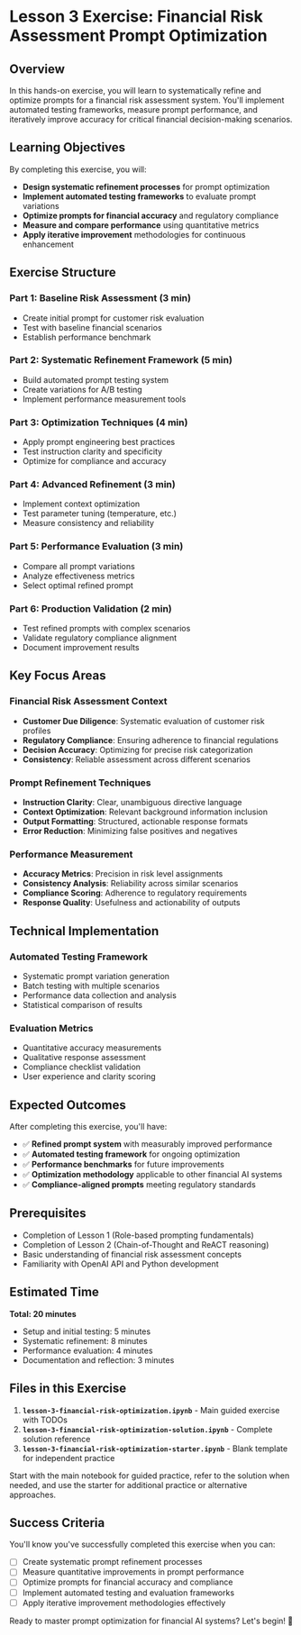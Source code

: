 # Lesson 3 Exercise: Financial Risk Assessment Prompt Optimization

## Overview

In this hands-on exercise, you will learn to systematically refine and optimize prompts for a financial risk assessment system. You'll implement automated testing frameworks, measure prompt performance, and iteratively improve accuracy for critical financial decision-making scenarios.

## Learning Objectives

By completing this exercise, you will:
- **Design systematic refinement processes** for prompt optimization
- **Implement automated testing frameworks** to evaluate prompt variations
- **Optimize prompts for financial accuracy** and regulatory compliance
- **Measure and compare performance** using quantitative metrics
- **Apply iterative improvement** methodologies for continuous enhancement

## Exercise Structure

### **Part 1: Baseline Risk Assessment (3 min)**
- Create initial prompt for customer risk evaluation
- Test with baseline financial scenarios
- Establish performance benchmark

### **Part 2: Systematic Refinement Framework (5 min)**
- Build automated prompt testing system
- Create variations for A/B testing
- Implement performance measurement tools

### **Part 3: Optimization Techniques (4 min)**
- Apply prompt engineering best practices
- Test instruction clarity and specificity
- Optimize for compliance and accuracy

### **Part 4: Advanced Refinement (3 min)**
- Implement context optimization
- Test parameter tuning (temperature, etc.)
- Measure consistency and reliability

### **Part 5: Performance Evaluation (3 min)**
- Compare all prompt variations
- Analyze effectiveness metrics
- Select optimal refined prompt

### **Part 6: Production Validation (2 min)**
- Test refined prompts with complex scenarios
- Validate regulatory compliance alignment
- Document improvement results

## Key Focus Areas

### **Financial Risk Assessment Context**
- **Customer Due Diligence**: Systematic evaluation of customer risk profiles
- **Regulatory Compliance**: Ensuring adherence to financial regulations
- **Decision Accuracy**: Optimizing for precise risk categorization
- **Consistency**: Reliable assessment across different scenarios

### **Prompt Refinement Techniques**
- **Instruction Clarity**: Clear, unambiguous directive language
- **Context Optimization**: Relevant background information inclusion
- **Output Formatting**: Structured, actionable response formats
- **Error Reduction**: Minimizing false positives and negatives

### **Performance Measurement**
- **Accuracy Metrics**: Precision in risk level assignments
- **Consistency Analysis**: Reliability across similar scenarios  
- **Compliance Scoring**: Adherence to regulatory requirements
- **Response Quality**: Usefulness and actionability of outputs

## Technical Implementation

### **Automated Testing Framework**
- Systematic prompt variation generation
- Batch testing with multiple scenarios
- Performance data collection and analysis
- Statistical comparison of results

### **Evaluation Metrics**
- Quantitative accuracy measurements
- Qualitative response assessment
- Compliance checklist validation
- User experience and clarity scoring

## Expected Outcomes

After completing this exercise, you'll have:
- ✅ **Refined prompt system** with measurably improved performance
- ✅ **Automated testing framework** for ongoing optimization
- ✅ **Performance benchmarks** for future improvements
- ✅ **Optimization methodology** applicable to other financial AI systems
- ✅ **Compliance-aligned prompts** meeting regulatory standards

## Prerequisites

- Completion of Lesson 1 (Role-based prompting fundamentals)
- Completion of Lesson 2 (Chain-of-Thought and ReACT reasoning)
- Basic understanding of financial risk assessment concepts
- Familiarity with OpenAI API and Python development

## Estimated Time

**Total: 20 minutes**
- Setup and initial testing: 5 minutes
- Systematic refinement: 8 minutes
- Performance evaluation: 4 minutes
- Documentation and reflection: 3 minutes

## Files in this Exercise

1. **`lesson-3-financial-risk-optimization.ipynb`** - Main guided exercise with TODOs
2. **`lesson-3-financial-risk-optimization-solution.ipynb`** - Complete solution reference
3. **`lesson-3-financial-risk-optimization-starter.ipynb`** - Blank template for independent practice

Start with the main notebook for guided practice, refer to the solution when needed, and use the starter for additional practice or alternative approaches.

## Success Criteria

You'll know you've successfully completed this exercise when you can:
- [ ] Create systematic prompt refinement processes
- [ ] Measure quantitative improvements in prompt performance
- [ ] Optimize prompts for financial accuracy and compliance
- [ ] Implement automated testing and evaluation frameworks
- [ ] Apply iterative improvement methodologies effectively

Ready to master prompt optimization for financial AI systems? Let's begin! 🚀
